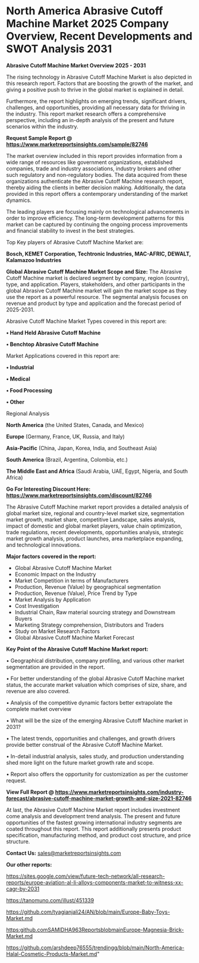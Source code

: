 # North America Abrasive Cutoff Machine Market 2025 Company Overview, Recent Developments and SWOT Analysis 2031

<Strong> Abrasive Cutoff Machine Market Overview 2025 - 2031</strong>

The rising technology in Abrasive Cutoff Machine Market is also depicted in this research report. Factors that are boosting the growth of the market, and giving a positive push to thrive in the global market is explained in detail.

Furthermore, the report highlights on emerging trends, significant drivers, challenges, and opportunities, providing all necessary data for thriving in the industry. This report market research offers a comprehensive perspective, including an in-depth analysis of the present and future scenarios within the industry.

<strong>Request Sample Report @ <a href=https://www.marketreportsinsights.com/sample/82746>https://www.marketreportsinsights.com/sample/82746</a></strong>

The market overview included in this report provides information from a wide range of resources like government organizations, established companies, trade and industry associations, industry brokers and other such regulatory and non-regulatory bodies. The data acquired from these organizations authenticate the Abrasive Cutoff Machine research report, thereby aiding the clients in better decision making. Additionally, the data provided in this report offers a contemporary understanding of the market dynamics.

The leading players are focusing mainly on technological advancements in order to improve efficiency. The long-term development patterns for this market can be captured by continuing the ongoing process improvements and financial stability to invest in the best strategies.

Top Key players of Abrasive Cutoff Machine Market are:

<strong>Bosch, KEMET Corporation, Techtronic Industries, MAC-AFRIC, DEWALT, Kalamazoo Industries</strong>

<strong><b>Global Abrasive Cutoff Machine Market Scope and Size:</b></strong>
The Abrasive Cutoff Machine market is declared segment by company, region (country), type, and application. Players, stakeholders, and other participants in the global Abrasive Cutoff Machine market will gain the market scope as they use the report as a powerful resource. The segmental analysis focuses on revenue and product by type and application and the forecast period of 2025-2031.

Abrasive Cutoff Machine Market Types covered in this report are:

<strong>• Hand Held Abrasive Cutoff Machine

• Benchtop Abrasive Cutoff Machine</strong>

Market Applications covered in this report are:

<strong>• Industrial

• Medical

• Food Processing

• Other</strong> 

Regional Analysis

<strong>North America</strong> (the United States, Canada, and Mexico)

<strong>Europe</strong> (Germany, France, UK, Russia, and Italy)

<strong>Asia-Pacific</strong> (China, Japan, Korea, India, and Southeast Asia)

<strong>South America</strong> (Brazil, Argentina, Colombia, etc.)

<strong>The Middle East and Africa</strong> (Saudi Arabia, UAE, Egypt, Nigeria, and South Africa)

<strong>Go For Interesting Discount Here: <a href=https://www.marketreportsinsights.com/discount/82746>https://www.marketreportsinsights.com/discount/82746</a></strong>

The Abrasive Cutoff Machine market report provides a detailed analysis of global market size, regional and country-level market size, segmentation market growth, market share, competitive Landscape, sales analysis, impact of domestic and global market players, value chain optimization, trade regulations, recent developments, opportunities analysis, strategic market growth analysis, product launches, area marketplace expanding, and technological innovations.

<strong><b>Major factors covered in the report:</b></strong>
<ul>
  <li>Global Abrasive Cutoff Machine Market </li>
  <li>Economic Impact on the Industry</li>
  <li>Market Competition in terms of Manufacturers</li>
  <li>Production, Revenue (Value) by geographical segmentation</li>
  <li>Production, Revenue (Value), Price Trend by Type</li>
  <li>Market Analysis by Application</li>
  <li>Cost Investigation</li>
  <li>Industrial Chain, Raw material sourcing strategy and Downstream Buyers</li>
  <li>Marketing Strategy comprehension, Distributors and Traders</li>
  <li>Study on Market Research Factors</li>
  <li>Global Abrasive Cutoff Machine Market Forecast</li>
</ul>

<strong><b>Key Point of the Abrasive Cutoff Machine Market report:</b></strong>

• Geographical distribution, company profiling, and various other market segmentation are provided in the report.

• For better understanding of the global Abrasive Cutoff Machine market status, the accurate market valuation which comprises of size, share, and revenue are also covered.

• Analysis of the competitive dynamic factors better extrapolate the complete market overview

• What will be the size of the emerging Abrasive Cutoff Machine market in 2031?

• The latest trends, opportunities and challenges, and growth drivers provide better construal of the Abrasive Cutoff Machine Market.

• In-detail industrial analysis, sales study, and production understanding shed more light on the future market growth rate and scope.

• Report also offers the opportunity for customization as per the customer request.

<strong><b>View Full Report @ <a href=https://www.marketreportsinsights.com/industry-forecast/abrasive-cutoff-machine-market-growth-and-size-2021-82746>https://www.marketreportsinsights.com/industry-forecast/abrasive-cutoff-machine-market-growth-and-size-2021-82746</a></b></strong>


At last, the Abrasive Cutoff Machine Market report includes investment come analysis and development trend analysis. The present and future opportunities of the fastest growing international industry segments are coated throughout this report. This report additionally presents product specification, manufacturing method, and product cost structure, and price structure.

<strong>Contact Us:</strong>
sales@marketreportsinsights.com

<strong>Our other reports:</strong>

<a href=https://sites.google.com/view/future-tech-network/all-research-reports/europe-aviation-al-li-alloys-components-market-to-witness-xx-cagr-by-2031>https://sites.google.com/view/future-tech-network/all-research-reports/europe-aviation-al-li-alloys-components-market-to-witness-xx-cagr-by-2031</a>

<a href=https://tanomuno.com/illust/451339>https://tanomuno.com/illust/451339</a>

<a href=https://github.com/tyagianjali24/AN/blob/main/Europe-Baby-Toys-Market.md>https://github.com/tyagianjali24/AN/blob/main/Europe-Baby-Toys-Market.md</a>

<a href=https:github.comSAMIDHA963ReportsblobmainEurope-Magnesia-Brick-Market.md>https:github.comSAMIDHA963ReportsblobmainEurope-Magnesia-Brick-Market.md</a>

<a href=https://github.com/arshdeep76555/trendingg/blob/main/North-America-Halal-Cosmetic-Products-Market.md>https://github.com/arshdeep76555/trendingg/blob/main/North-America-Halal-Cosmetic-Products-Market.md</a>"
